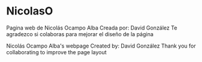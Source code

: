 # NicolasO
Pagina web de Nicolás Ocampo Alba
Creada por: David González
Te agradezco si colaboras para mejorar el diseño de la página 


Nicolás Ocampo Alba's webpage
Created by: David González
Thank you for collaborating to improve the page layout
